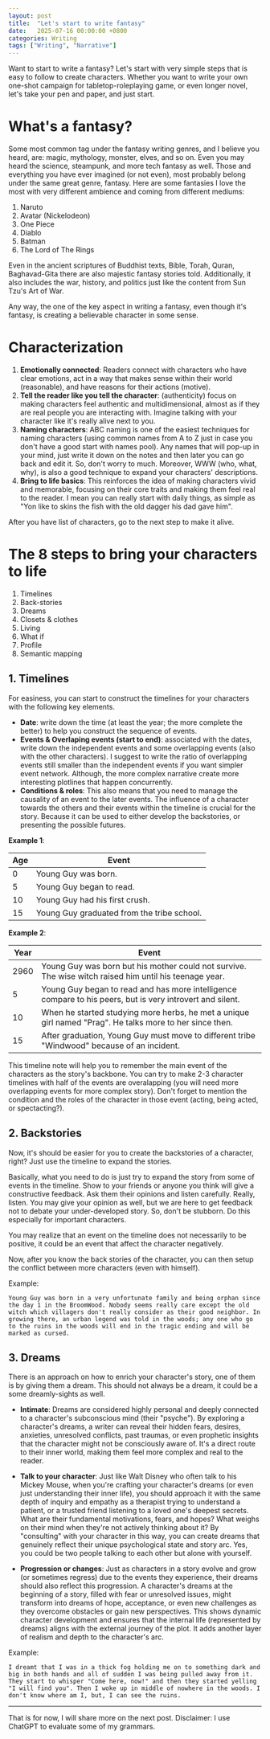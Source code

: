 ```yaml
---
layout: post
title:  "Let's start to write fantasy"
date:   2025-07-16 00:00:00 +0800
categories: Writing
tags: ["Writing", "Narrative"] 
---
```


Want to start to write a fantasy? Let's start with very simple steps that is easy to follow to create characters. Whether you want to write your own one-shot campaign for tabletop-roleplaying game, or even longer novel, let's take your pen and paper, and just start.

# What's a fantasy? 

Some most common tag under the fantasy writing genres, and I believe you heard, are: magic, mythology, monster, elves, and so on. Even you may heard the science, steampunk, and more tech fantasy as well. Those and everything you have ever imagined (or not even), most probably belong under the same great genre, fantasy. Here are some fantasies I love the most with very different ambience and coming from different mediums:  
1. Naruto 
2. Avatar (Nickelodeon)
3. One Piece 
4. Diablo 
5. Batman 
6. The Lord of The Rings 

Even in the ancient scriptures of Buddhist texts, Bible, Torah, Quran, Baghavad-Gita there are also majestic fantasy stories told. Additionally, it also includes the war, history, and politics just like the content from Sun Tzu's Art of War. 

Any way, the one of the key aspect in writing a fantasy, even though it's fantasy, is creating a believable character in some sense. 

# Characterization

1. **Emotionally connected**: Readers connect with characters who have clear emotions, act in a way that makes sense within their world (reasonable), and have reasons for their actions (motive).  
2. **Tell the reader like you tell the character**: (authenticity) focus on making characters feel authentic and multidimensional, almost as if they are real people you are interacting with. Imagine talking with your character like it's really alive next to you. 
3. **Naming characters**: ABC naming is one of the easiest techniques for naming characters (using common names from A to Z just in case you don't have a good start with names pool). Any names that will pop-up in your mind, just write it down on the notes and then later you can go back and edit it. So, don't worry to much. Moreover, WWW (who, what, why), is also a good technique to expand your characters' descriptions. 
4. **Bring to life basics**: This reinforces the idea of making characters vivid and memorable, focusing on their core traits and making them feel real to the reader. I mean you can really start with daily things, as simple as "Yon like to skins the fish with the old dagger his dad gave him". 

After you have list of characters, go to the next step to make it alive. 

# The 8 steps to bring your characters to life  

1. Timelines
2. Back-stories 
3. Dreams 
4. Closets & clothes 
5. Living 
6. What if 
7. Profile 
8. Semantic mapping 

## 1. Timelines 

For easiness, you can start to construct the timelines for your characters with the following key elements.  

* **Date**: write down the time (at least the year; the more complete the better) to help you construct the sequence of events.  
* **Events & Overlaping events (start to end)**: associated with the dates, write down the independent events and some overlapping events (also with the other characters). I suggest to write the ratio of overlapping events still smaller than the independent events if you want simpler event network. Although, the more complex narrative create more interesting plotlines that happen concurrently. 
* **Conditions & roles**: This also means that you need to manage the causality of an event to the later events. The influence of a character towards the others and their events within the timeline is crucial for the story. Because it can be used to either develop the backstories, or presenting the possible futures. 

**Example 1**: 

| Age | Event | 
| --- | --- | 
| 0 | Young Guy was born. |
| 5 | Young Guy began to read. |
| 10 | Young Guy had his first crush. |
| 15 | Young Guy graduated from the tribe school. |

**Example 2**: 

| Year | Event | 
| --- | --- | 
| 2960 | Young Guy was born but his mother could not survive. The wise witch raised him until his teenage year. |
| 5 | Young Guy began to read and has more intelligence compare to his peers, but is very introvert and silent. |
| 10 | When he started studying more herbs, he met a unique girl named "Prag". He talks more to her since then. |
| 15 | After graduation, Young Guy must move to different tribe "Windwood" because of an incident. |

This timeline note will help you to remember the main event of the characters as the story's backbone. You can try to make 2-3 character timelines with half of the events are overalapping (you will need more overlapping events for more complex story). Don't forget to mention the condition and the roles of the character in those event (acting, being acted, or spectacting?). 

## 2. Backstories

Now, it's should be easier for you to create the backstories of a character, right? Just use the timeline to expand the stories. 

Basically, what you need to do is just try to expand the story from some of events in the timeline. Show to your friends or anyone you think will give a constructive feedback. Ask them their opinions and listen carefully. Really, listen. You may give your opinion as well, but we are here to get feedback not to debate your under-developed story. So, don't be stubborn. Do this especially for important characters. 

You may realize that an event on the timeline does not necessarily to be positive, it could be an event that affect the character negatively.  

Now, after you know the back stories of the character, you can then setup the conflict between more characters (even with himself).

Example:  

```
Young Guy was born in a very unfortunate family and being orphan since the day 1 in the BroomWood. Nobody seems really care except the old witch which villagers don't really consider as their good neighbor. In growing there, an urban legend was told in the woods; any one who go to the ruins in the woods will end in the tragic ending and will be marked as cursed.
``` 

## 3. Dreams 

There is an approach on how to enrich your character's story, one of them is by giving them a dream. This should not always be a dream, it could be a some dreamly-sights as well. 

* **Intimate**: Dreams are considered highly personal and deeply connected to a character's subconscious mind (their "psyche"). By exploring a character's dreams, a writer can reveal their hidden fears, desires, anxieties, unresolved conflicts, past traumas, or even prophetic insights that the character might not be consciously aware of. It's a direct route to their inner world, making them feel more complex and real to the reader. 

* **Talk to your character**: Just like Walt Disney who often talk to his Mickey Mouse, when you're crafting your character's dreams (or even just understanding their inner life), you should approach it with the same depth of inquiry and empathy as a therapist trying to understand a patient, or a trusted friend listening to a loved one's deepest secrets. What are their fundamental motivations, fears, and hopes? What weighs on their mind when they're not actively thinking about it? By "consulting" with your character in this way, you can create dreams that genuinely reflect their unique psychological state and story arc. Yes, you could be two people talking to each other but alone with yourself. 

* **Progression or changes**: Just as characters in a story evolve and grow (or sometimes regress) due to the events they experience, their dreams should also reflect this progression. A character's dreams at the beginning of a story, filled with fear or unresolved issues, might transform into dreams of hope, acceptance, or even new challenges as they overcome obstacles or gain new perspectives. This shows dynamic character development and ensures that the internal life (represented by dreams) aligns with the external journey of the plot. It adds another layer of realism and depth to the character's arc.

Example:  

```
I dreamt that I was in a thick fog holding me on to something dark and big in both hands and all of sudden I was being pulled away from it. They start to whisper "Come here, now!" and then they started yelling "I will find you". Then I woke up in middle of nowhere in the woods. I don't know where am I, but, I can see the ruins.
```

---

That is for now, I will share more on the next post. Disclaimer: I use ChatGPT to evaluate some of my grammars. 
